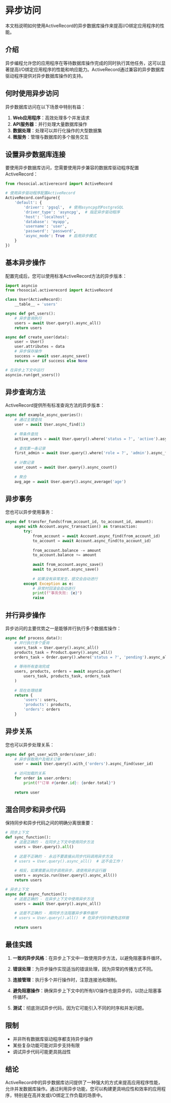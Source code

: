 # 异步访问

本文档说明如何使用ActiveRecord的异步数据库操作来提高I/O绑定应用程序的性能。

## 介绍

异步编程允许您的应用程序在等待数据库操作完成的同时执行其他任务，这可以显著提高I/O绑定应用程序的性能和响应能力。ActiveRecord通过兼容的异步数据库驱动程序提供对异步数据库操作的支持。

## 何时使用异步访问

异步数据库访问在以下场景中特别有益：

1. **Web应用程序**：高效处理多个并发请求
2. **API服务器**：并行处理大量数据库操作
3. **数据处理**：处理可以并行化操作的大型数据集
4. **微服务**：管理与数据库的多个服务交互

## 设置异步数据库连接

要使用异步数据库访问，您需要使用异步兼容的数据库驱动程序配置ActiveRecord：

```python
from rhosocial.activerecord import ActiveRecord

# 使用异步驱动程序配置ActiveRecord
ActiveRecord.configure({
    'default': {
        'driver': 'pgsql',  # 使用asyncpg的PostgreSQL
        'driver_type': 'asyncpg',  # 指定异步驱动程序
        'host': 'localhost',
        'database': 'myapp',
        'username': 'user',
        'password': 'password',
        'async_mode': True  # 启用异步模式
    }
})
```

## 基本异步操作

配置完成后，您可以使用标准ActiveRecord方法的异步版本：

```python
import asyncio
from rhosocial.activerecord import ActiveRecord

class User(ActiveRecord):
    __table__ = 'users'

async def get_users():
    # 异步查询执行
    users = await User.query().async_all()
    return users

async def create_user(data):
    user = User()
    user.attributes = data
    # 异步保存操作
    success = await user.async_save()
    return user if success else None

# 在异步上下文中运行
asyncio.run(get_users())
```

## 异步查询方法

ActiveRecord提供所有标准查询方法的异步版本：

```python
async def example_async_queries():
    # 通过主键查找
    user = await User.async_find(1)
    
    # 带条件查找
    active_users = await User.query().where('status = ?', 'active').async_all()
    
    # 查找第一条记录
    first_admin = await User.query().where('role = ?', 'admin').async_first()
    
    # 计数记录
    user_count = await User.query().async_count()
    
    # 聚合
    avg_age = await User.query().async_average('age')
```

## 异步事务

您也可以异步使用事务：

```python
async def transfer_funds(from_account_id, to_account_id, amount):
    async with Account.async_transaction() as transaction:
        try:
            from_account = await Account.async_find(from_account_id)
            to_account = await Account.async_find(to_account_id)
            
            from_account.balance -= amount
            to_account.balance += amount
            
            await from_account.async_save()
            await to_account.async_save()
            
            # 如果没有异常发生，提交会自动进行
        except Exception as e:
            # 异常时回滚会自动进行
            print(f"事务失败: {e}")
            raise
```

## 并行异步操作

异步访问的主要优势之一是能够并行执行多个数据库操作：

```python
async def process_data():
    # 并行执行多个查询
    users_task = User.query().async_all()
    products_task = Product.query().async_all()
    orders_task = Order.query().where('status = ?', 'pending').async_all()
    
    # 等待所有查询完成
    users, products, orders = await asyncio.gather(
        users_task, products_task, orders_task
    )
    
    # 现在处理结果
    return {
        'users': users,
        'products': products,
        'orders': orders
    }
```

## 异步关系

您也可以异步处理关系：

```python
async def get_user_with_orders(user_id):
    # 异步获取用户及相关订单
    user = await User.query().with_('orders').async_find(user_id)
    
    # 访问加载的关系
    for order in user.orders:
        print(f"订单 #{order.id}: {order.total}")
    
    return user
```

## 混合同步和异步代码

保持同步和异步代码之间的明确分离很重要：

```python
# 同步上下文
def sync_function():
    # 这是正确的 - 在同步上下文中使用同步方法
    users = User.query().all()
    
    # 这是不正确的 - 永远不要直接从同步代码调用异步方法
    # users = User.query().async_all()  # 这不会工作！
    
    # 相反，如果需要从同步调用异步，请使用异步运行器
    users = asyncio.run(User.query().async_all())
    return users

# 异步上下文
async def async_function():
    # 这是正确的 - 在异步上下文中使用异步方法
    users = await User.query().async_all()
    
    # 这是不正确的 - 用同步方法阻塞异步事件循环
    # users = User.query().all()  # 在异步代码中避免这样做
    
    return users
```

## 最佳实践

1. **一致的异步风格**：在异步上下文中一致使用异步方法，以避免阻塞事件循环。

2. **错误处理**：为异步操作实现适当的错误处理，因为异常的传播方式不同。

3. **连接管理**：执行多个并行操作时，注意连接池和限制。

4. **避免阻塞操作**：确保异步上下文中的所有I/O操作也是异步的，以防止阻塞事件循环。

5. **测试**：彻底测试异步代码，因为它可能引入不同的时序和并发问题。

## 限制

- 并非所有数据库驱动程序都支持异步操作
- 某些复杂功能可能对异步支持有限
- 调试异步代码可能更具挑战性

## 结论

ActiveRecord中的异步数据库访问提供了一种强大的方式来提高应用程序性能，允许并发数据库操作。通过利用异步功能，您可以构建更具响应性和效率的应用程序，特别是在高并发或I/O绑定工作负载的场景中。